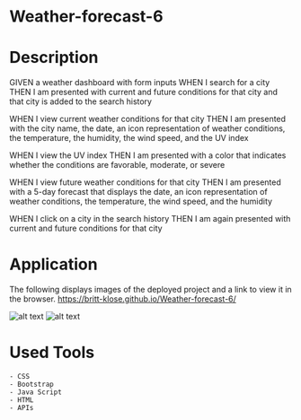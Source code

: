 # Weather-forecast-6

# Description
GIVEN a weather dashboard with form inputs
WHEN I search for a city
    THEN I am presented with current and future conditions for that city and that city is added to the search history

WHEN I view current weather conditions for that city
    THEN I am presented with the city name, the date, an icon representation of weather conditions, the temperature, the humidity, the wind speed, and the UV index

WHEN I view the UV index
    THEN I am presented with a color that indicates whether the conditions are favorable, moderate, or severe

WHEN I view future weather conditions for that city
    THEN I am presented with a 5-day forecast that displays the date, an icon representation of weather conditions, the temperature, the wind speed, and the humidity
    
WHEN I click on a city in the search history
    THEN I am again presented with current and future conditions for that city

# Application
The following displays images of the deployed project and a link to view it in the browser. 
https://britt-klose.github.io/Weather-forecast-6/ 

![alt text](Images/Schedule.png)
![alt text](Images/Schedule.png)

# Used Tools
    - CSS
    - Bootstrap
    - Java Script
    - HTML
    - APIs
